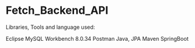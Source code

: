 # Fetch_Backend_API

Libraries, Tools and language used:

Eclipse
MySQL Workbench 8.0.34
Postman
Java, JPA
Maven
SpringBoot
